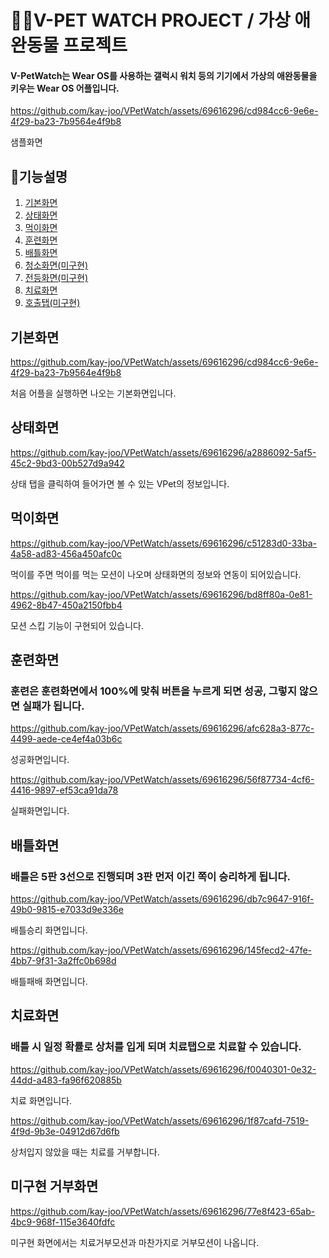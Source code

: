 # 🐕‍🦺V-PET WATCH PROJECT / 가상 애완동물 프로젝트
#### V-PetWatch는 Wear OS를 사용하는 갤럭시 워치 등의 기기에서 가상의 애완동물을 키우는 Wear OS 어플입니다.

https://github.com/kay-joo/VPetWatch/assets/69616296/cd984cc6-9e6e-4f29-ba23-7b9564e4f9b8

샘플화면

## 📖기능설명
1. [기본화면](#기본화면)   
2. [상태화면](#상태화면)   
3. [먹이화면](#먹이화면)   
4. [훈련화면](#훈련화면)   
5. [배틀화면](#배틀화면)   
6. [청소화면(미구현)](#미구현-거부화면)   
7. [전등화면(미구현)](#미구현-거부화면)   
8. [치료화면](#cure)   
9. [호출탭(미구현)](#미구현-거부화면)   

## 기본화면

https://github.com/kay-joo/VPetWatch/assets/69616296/cd984cc6-9e6e-4f29-ba23-7b9564e4f9b8

처음 어플을 실행하면 나오는 기본화면입니다.

## 상태화면

https://github.com/kay-joo/VPetWatch/assets/69616296/a2886092-5af5-45c2-9bd3-00b527d9a942

상태 탭을 클릭하여 들어가면 볼 수 있는 VPet의 정보입니다.

## 먹이화면

https://github.com/kay-joo/VPetWatch/assets/69616296/c51283d0-33ba-4a58-ad83-456a450afc0c

먹이를 주면 먹이를 먹는 모션이 나오며 상태화면의 정보와 연동이 되어있습니다.

https://github.com/kay-joo/VPetWatch/assets/69616296/bd8ff80a-0e81-4962-8b47-450a2150fbb4

모션 스킵 기능이 구현되어 있습니다.

## 훈련화면
### 훈련은 훈련화면에서 100%에 맞춰 버튼을 누르게 되면 성공, 그렇지 않으면 실패가 됩니다.

https://github.com/kay-joo/VPetWatch/assets/69616296/afc628a3-877c-4499-aede-ce4ef4a03b6c

성공화면입니다.

https://github.com/kay-joo/VPetWatch/assets/69616296/56f87734-4cf6-4416-9897-ef53ca91da78

실패화면입니다.

## 배틀화면
### 배틀은 5판 3선으로 진행되며 3판 먼저 이긴 쪽이 승리하게 됩니다.

https://github.com/kay-joo/VPetWatch/assets/69616296/db7c9647-916f-49b0-9815-e7033d9e336e

배틀승리 화면입니다.

https://github.com/kay-joo/VPetWatch/assets/69616296/145fecd2-47fe-4bb7-9f31-3a2ffc0b698d

배틀패배 화면입니다.

## 치료화면
### 배틀 시 일정 확률로 상처를 입게 되며 치료탭으로 치료할 수 있습니다.

https://github.com/kay-joo/VPetWatch/assets/69616296/f0040301-0e32-44dd-a483-fa96f620885b

치료 화면입니다.

https://github.com/kay-joo/VPetWatch/assets/69616296/1f87cafd-7519-4f9d-9b3e-04912d67d6fb

상처입지 않았을 때는 치료를 거부합니다.

## 미구현 거부화면

https://github.com/kay-joo/VPetWatch/assets/69616296/77e8f423-65ab-4bc9-968f-115e3640fdfc

미구현 화면에서는 치료거부모션과 마찬가지로 거부모션이 나옵니다.
